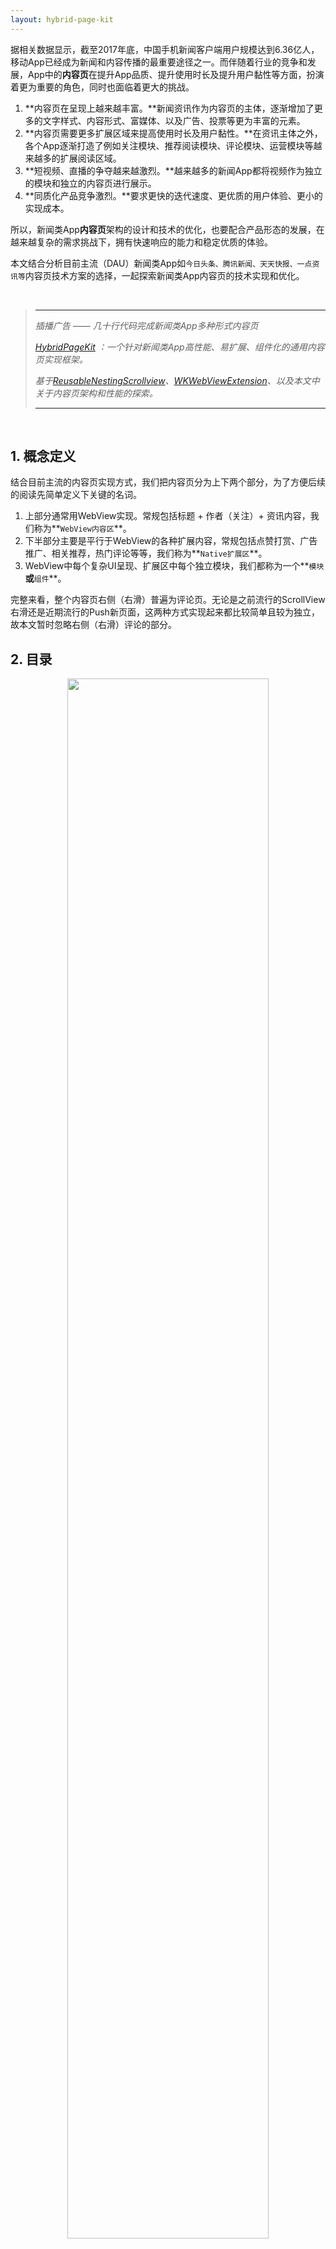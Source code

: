 ```yaml
---
layout: hybrid-page-kit
---
```


据相关数据显示，截至2017年底，中国手机新闻客户端用户规模达到6.36亿人，移动App已经成为新闻和内容传播的最重要途径之一。而伴随着行业的竞争和发展，App中的**内容页**在提升App品质、提升使用时长及提升用户黏性等方面，扮演着更为重要的角色，同时也面临着更大的挑战。

1.	**内容页在呈现上越来越丰富。**新闻资讯作为内容页的主体，逐渐增加了更多的文字样式、内容形式、富媒体、以及广告、投票等更为丰富的元素。
2. **内容页需要更多扩展区域来提高使用时长及用户黏性。**在资讯主体之外，各个App逐渐打造了例如关注模块、推荐阅读模块、评论模块、运营模块等越来越多的扩展阅读区域。
3. **短视频、直播的争夺越来越激烈。**越来越多的新闻App都将视频作为独立的模块和独立的内容页进行展示。
4.	**同质化产品竞争激烈。**要求更快的迭代速度、更优质的用户体验、更小的实现成本。

所以，新闻类App**内容页**架构的设计和技术的优化，也要配合产品形态的发展，在越来越复杂的需求挑战下，拥有快速响应的能力和稳定优质的体验。

本文结合分析目前主流（DAU）新闻类App如`今日头条、腾讯新闻、天天快报、一点资讯等`内容页技术方案的选择，一起探索新闻类App内容页的技术实现和优化。

<br>

> ***
>_插播广告 —— 几十行代码完成新闻类App多种形式内容页_ 
>
>_[HybridPageKit](https://github.com/dequan1331/HybridPageKit) ：一个针对新闻类App高性能、易扩展、组件化的通用内容页实现框架。_
>
>_基于[ReusableNestingScrollview](https://github.com/dequan1331/ReusableNestingScrollview)、[WKWebViewExtension](https://github.com/dequan1331/WKWebViewExtension)、以及本文中关于内容页架构和性能的探索。_
>
>***

<br>

## 1. 概念定义

结合目前主流的内容页实现方式，我们把内容页分为上下两个部分，为了方便后续的阅读先简单定义下关键的名词。

1.	上部分通常用WebView实现。常规包括标题 + 作者（关注）+ 资讯内容，我们称为**`WebView内容区`**。
2. 	下半部分主要是平行于WebView的各种扩展内容，常规包括点赞打赏、广告推广、相关推荐，热门评论等等，我们称为**`Native扩展区`**。
3. 	WebView中每个复杂UI呈现、扩展区中每个独立模块，我们都称为一个**`模块`**或**`组件`**。


完整来看，整个内容页右侧（右滑）普遍为评论页。无论是之前流行的ScrollView右滑还是近期流行的Push新页面，这两种方式实现起来都比较简单且较为独立，故本文暂时忽略右侧（右滑）评论的部分。

## 2. 目录

<center><img width="80%" height="80%" src="https://raw.githubusercontent.com/dequan1331/dequan1331.github.io/master/assets/img/index.png"></center>

## <center>- 技术方案选择 -</center>
***

## 1.WebView类型选择
	
不同于微博，新闻类App的内容以段落性的文字为主，配合段落间的图片、富媒体等。同时为了满足跨平台的一致呈现、PC网页的文章转载、不同平台文章的抓取，以及注重阅读而非交互等原因，使用**WebView**加载渲染本地的HTML字符串数据已经成为了新闻类App通用的方案。

### 1. UIWebView ~~VS~~ WKWebView

-	稳定性:
	
	UIWebView较多的WebCore、JavaScriptCore Crash，以及系统性的内存泄露导致OOM，对整个App的稳定性都是极大的隐患。反观WKWebView，基于独立进程，不会占用App的内存计算，同时也不会导致主App Crash。所以在系统级的稳定性上，WKWebView有着极大的优势。

- 	加载速度:
	
	WKWebView通过JIT大幅优化了JS的执行速度，但是对于新闻类App内容页的使用场景来说，简单的进入、退出页面，且单纯的加载渲染HTML字符串，WKWebView比UIWebView慢了很多（[Benchmark](https://github.com/dequan1331/WebViewBenchMark)）。
	
-  	兼容性:

	NSURLProtocol的无法使用、长按MenuItems Bug（before iOS11）、iOS8不能删除Cache、设置Cookies及UA、POST参数、异步执行JS...这一系列的问题，成为了稳定项目替换WKWebView最大的挑战。
	
-  	扩展性:

	WKWebView具有更加丰富的接口、更多HTML和CSS的支持、以及更加友好的JS交互。同时Api的持续更新和社区的活跃，从长远使用的角度看有着极大的优势。

### 2. 修复、扩展WKWebView

通过以上的分析，WkWebView从系统级的稳定性、性能以及后续扩展性都有很大的优势。通过[WKWebViewExtension](https://github.com/dequan1331/WKWebViewExtension)扩展修复原生WKWebView，结合[HybridPageKit](https://github.com/dequan1331/HybridPageKit)中WKWebView的回收复用逻辑，极大程度上解决了原生WKWebView的问题，起到了很好的效果。

-	修复扩展的问题:

	通过逐阶段分析耗时，在内容页的使用场景下，WKWebView从alloc到准备开始渲染这段时间，有着极大的优化空间。在浏览内容页这种场景下，[HybridPageKit](https://github.com/dequan1331/HybridPageKit)中通过WKWebView的复用回收以及资源缓存，极大降低了WKWebView加载渲染HTML的时间，使之低于原生UIWebView。

	通过私有方法的扩展和代码优化，在[WKWebViewExtension](https://github.com/dequan1331/WKWebViewExtension)中支持了URLProtocol、修复了MenuItems的bug、支持iOS8清理缓存、扩展安全的JS执行方法、以及扩展NavigationDelegate以兼容JSBridge逻辑等。

- 	无需解决的问题:

	对于新闻类App内容页的使用场景，一些WKWebView的问题并没有必要形成通用的解决方案以兼容代码。比如POST请求不能带参数、Javascript异步执行等问题，都可以通过代码的重构来进行解决。尤其不推荐卡主Runloop从而同步JS的方式。

-  	遗留问题:

	目前，在使用WKWebView的过程中，唯一未解决的问题就是可靠、全面的白屏检测方案，从而支持WKWebView在任何情况下的Crash进行重载。诸如系统Crash回调、WebView Title监听、ContentSize监听、甚至屏幕随机取色值等方法都不能满足全部的白屏场景。


## 2. 	WebView内容区与Native扩展区的衔接

对于目前的主流App来说，单纯的WebView已经无法满足复杂的呈现和逻辑。如何在页面中合理的处理WebView与扩展区中的多种View协同滚动，灵活扩展，并且支持下拉刷新、上拉加载等操作，不同的新闻类App也有不同的技术方案。

### 1. 结合TableView

<center><img width="50%" height="50%" src="https://raw.githubusercontent.com/dequan1331/dequan1331.github.io/master/assets/img/tableView.png"></center>
	
-	实现原理:

	由于扩展区中列表类型的模块较多（例如相关文章、评论等），最简单的实现即Native扩展区的模块拆分到Cell的粒度，整体使用TableView实现。对于扩展区和WebView的衔接，如上图一般有两种实现方案：TableView根据WebView的Inset（或Div占位）插入到WebView中 & WebView作为TableView的Header。

-	优点:

	这种方法相对简单，容易实现内容页各个模块的布局，同时基于TableView的刷新逻辑，也能动态的处理各个模块的更新、插入删除，并且支持家在更多等。和WebView的结合滚动也较为流畅。

-	不足:

	这种方式将Native扩展区的模块粒度都区分到Cell的层级，列表类型模块只能通过Cell或者以Section的模式进行管理，同时也无法跨页面的整体复用UI及业务逻辑。UI的布局依赖TableView模式，灵活性较差。随着组件类型的增多，非同质性的View也没有充分利用TableView的复用。
	
	同时无论使用哪种方式和WebView衔接，都影响了WebView、TableView的独立渲染展示，增加了维护的困难。并且Header与Inset对于头部区域的扩展，如下拉刷新等，实现都较为困难。

### 2. ScrollView嵌套

<center><img width="70%" height="70%" src="https://raw.githubusercontent.com/dequan1331/dequan1331.github.io/master/assets/img/Scroll.png"></center>

-	实现原理:

	这种实现用一个ScrollView作为Container，将WebView及扩展区的组件分别作为SubView。全部SubView禁止滚动，内容页的全部滚动都发生在Container上。对于SubView中的滚动视图，如果ContentSize小于屏幕高度，则作为普通View，否则设置为屏幕高度，通过offset和Frame的计算，动态的调整视图相对Container的Frame以及自身的ContentOffset，实现滚动效果。

-	优点:
	
	这种方式完全独立每个模块的实现，使UI和业务逻辑一一对应。对WebView的渲染没有干扰，模块的加载和布局灵活管理、复用，模块业务逻辑独立内聚。添加删除模块、实现上拉下拉等操作简单。极大的提高了灵活性和复用的可能。

-	不足:

	由于这种方式需要对SubView中的滚动视图进行计算、模块动态更新时整体布局也需手动刷新等，极大的提高的实现的复杂度。
	
	基于[ReusableNestingScrollview](https://github.com/dequan1331/ReusableNestingScrollview)，在[HybridPageKit](https://github.com/dequan1331/HybridPageKit)中，封装了以上ScrollView嵌套逻辑。这样就隐藏了复杂的实现逻辑和边界条件，充分的保留了灵活性的特点。同时对于内容页的使用场景，精简了嵌套滚动的使用，扩展上拉加载更多及下拉刷新逻辑，使整个方案实现简单、灵活扩展。


## 3. 	WebView内复杂UI、复杂交互模块的展示

随着核心的WebView内容区逐渐支持复杂的呈现方式，单纯的H5基础渲染已经满足不了现有的需求，比如视频的交互、音乐的续播、以及各种地图、投票等组件。同时Web中复杂的UI和逻辑也极大降低了WebView的渲染速度，增加了开发和维护的成本。

### 1. 复杂UI及逻辑实现困难

-	为了满足更好的交互体验，资讯内容中富媒体内容逐渐增多，如视频的续播、小窗播放、音乐悬浮播放、内容中插入地图、投票等。同时随着产品功能的迭代，例如图片类型的简单模块，也增加了点击全屏、长按保存、二维码识别、双击扩大等交互。这些复杂的UI和逻辑导致CSS和JS增多，Native和Web的通信增加，以及大量运用LocalStorage等浏览器存储，增加了客户端开发和维护的成本。

### 2. 简单图片的展示耗时

-	对于内容WebView中的图片，最简单的作法，就是后台直接下发Img标签，依靠WebView自身的下载与渲染。但是这种方式灵活度较低、客户端无法合理的控制下载时机、无法做自定义的缓存以及裁剪等。
-	对于简单Img标签的升级，即后台数据单独下发图片数据，客户端根据需求自定义选择下载时机及缓存策略。Html模板中先用占位图占位，Native下载成功后替换标签的Src进行展示。这种方式虽然解决了灵活性的问题，但是也带来了整个流程的复杂性，以及多次IPC间的通信延迟。
-	为了兼顾灵活性，以及缩短图片的Loading时间，我们在单独处理图片的同时，替换内容WebView中全部图片为Native，减少不必要的流程及通信，极大提高了加载的速度。

### 3. Native化全部非文字类组件

为了减少实现复杂UI、复杂交互模块的开发、维护成本、减少模块在Web和Native间的逻辑流程，提高Web中模块的加载展示速度，在[HybridPageKit](https://github.com/dequan1331/HybridPageKit)中将Web中全部非文字类模块全部Native化。
	
<center><img width="70%" height="70%" src="https://raw.githubusercontent.com/dequan1331/dequan1331.github.io/master/assets/img/div.png"></center>

-	页面模板使用空div占位:

	结合后台的模板与数据，全部模板中全部非文字类的组件，映射成统一Class的Div，通多唯一的id与数据绑定。组件默认实现占位图逻辑，对于同步数据同时设置组件的Size，异步数据则先设置为0。替换后WebView对模板进行渲染。

-	渲染完成通过JS获取位置:

	WebView渲染成功回调，通过JS获取全部统一class对应WebView的Frame，以及对应的唯一Id。
-	在相应位置粘贴NativeView:

	在进行以上两个步骤的同时，进行下载图片数据、NativeView创建、初始化、异步数据拉取等工作。在JS回调全部位置时，根据位置及ID，粘贴Native组件。

-	调整字体大小，组件异步数据拉取：对于异步的变化，在复用逻辑之后，下文将结合一并说明。


	 
## 4. 内容页全部组件的滚动复用

在Native化全部非文字类组件之后，面对文章中图片、富媒体数量的增多，以及Native扩展区元素的增加，没有复用回收的内容页从滚动性能及内存两个两个方面都面临着挑战。同时，为了更好的提升用户体验，需要对各个组件滚动时的位置进行计算，从而区分不同的区域进行诸如预处理、延迟释放等逻辑。

### 1. 主流滚动复用框架

-	继承特殊ScrollView:

	目前流行的框架如alibab的[LazyScrollView](https://github.com/alibaba/LazyScrollView)，对于实现复用回收机制，都需要继承相应的ScrollView，这种方式对于WKWebView来说，是无法实现的。

-	继承特殊Model:

	由于滚动复用需要保存View对应的数据信息，大部分开源框架需要继承特殊数据Model，生成对应必要的参数或方法，对于支持多种类型组件的通用框架来说，继承的实现方式不易于扩展和维护。
	
-	View滚动状态简单:

	滚动时位置的计算，最简单的方式就是根据屏幕的高度计算是否进入屏幕，对于预加载的需求，绝大部分开源框架也是只是在屏幕区域的上下增加了Buffer，仍然不能区分具体的状态，如进入buffer、进入屏幕等，无法满足复杂的业务逻辑。

### 2. WebView中组件的滚动复用

<center><img width="60%" height="60%" src="https://raw.githubusercontent.com/dequan1331/dequan1331.github.io/master/assets/img/scrollData.png"></center>

-	无需继承:

	在[ReusableNestingScrollview](https://github.com/dequan1331/ReusableNestingScrollview)中，为了兼容WebView、ScrollView等一切滚动视图中子View的复用回收，我们通过scrollView delegate的扩展分发，扩展handler单独处理子View的复用回收，这样就在无需继承的前提下，支持所有滚动视图中子View的复用回收。

-	数据驱动:
	
	由于View需要不断的复用回收，所以数据、状态、位置、对应的View类型都存储在对应的Model中，不但实现了数据驱动易于动态扩展，同时优化了复用的逻辑，也缓存住了Frame等关键信息优化了渲染布局逻辑。
	
-  	面向协议:

	由于滚动复用的模块对应的View及数据Model种类众多，在不动态扩展NSObject、UIView的情况下，无法做到通用的逻辑公用。所以为了更好的支持扩展、更灵活的实现方式，[ReusableNestingScrollview](https://github.com/dequan1331/ReusableNestingScrollview)中面向通过扩展数据Protocol，使得任何Model轻松实现复用回收对应逻辑。
	
-  	更加丰富的状态:

	在[ReusableNestingScrollview](https://github.com/dequan1331/ReusableNestingScrollview)中，为了满足更复杂的需求，如视频预加载及自动播放、Gif预加载及自动播放等，我们扩展了组件在滚动过程中的状态，增加自定义workRange，使组件在滚动过程中的状态变为3种，即None、prepare区域及Visible区域，更加全面准确的记录状态切换，更加灵活的支持业务场景。同时通过3种状态扩展为二级缓存，对View在不同级别的缓存设置不同的策略。
	
综上，通过[ReusableNestingScrollview](https://github.com/dequan1331/ReusableNestingScrollview)只需将模块对应Model扩展增加协议，滚动视图扩展Delegate，就可实现任何滚动视图中子View的回收复用功能。

### 3. 内容页中全部组件的滚动复用

在解决了内容WebView中非文字类组件的Native化、滚动复用之后，我们将实现思想运用到包含Native扩展区的，内容页整体架构中。如果从内容页的维度去看，内容WebView也可以算作一个组件，它和扩展区的各种组件一起作为Container的子View，也可以运用上面提到的[ReusableNestingScrollview](https://github.com/dequan1331/ReusableNestingScrollview)进行实现和管理。
	
<center><img width="30%" height="30%" src="https://raw.githubusercontent.com/dequan1331/dequan1331.github.io/master/assets/img/Rns2.png"></center>

所以整个内容页就是从两个维度、运用[ReusableNestingScrollview](https://github.com/dequan1331/ReusableNestingScrollview)中的实现方法两次实现滚动复用回收、数据驱动、组件自管理以及组件状态切换逻辑。
	
## 5.	组件异步拉取与动态调整

面对复杂的需求、以及按需加载、异步拉取等优化体验的策略，在[HybridPageKit](https://github.com/dequan1331/HybridPageKit)中也针对相应的场景做了高效的处理。

### 1. WebView字体大小调整

当WebView中字体大小调整时，需要同时调整全部Native组件的位置。我们监听WebView的ContenSize变化，当变化发生时，重新执行获取组件位置的JS语句获得全部组件的新位置。基于滚动复用的逻辑，只需要对在屏幕中的组件View的位置进行调整，其余只需要重新对组件对应Model的Frame进行赋值，极大提升了效率。在此基础上，要动态的检测ContenSize是否小于屏幕高度，高度小于一屏幕时，要同时调整Native扩展区组件的位置。

### 2. WebView中组件异步拉取数据渲染

对于异步拉取数据的组件，由于初始化时占位Div的高度为0，当数据获取成功，并渲染好组件后，需要首先执行JS动态修改对应占位Div的大小，之后按照以上的逻辑，重新赋值Native组件位置。

### 3. Native扩展区组件异步拉取数据渲染

Native扩展区中的组件不同于WebView中的组件，不依赖WebView自身渲染。所以当动态调整大小时，之需调整全部Native扩展区组件数据Model中保存的Frame信息，同时调整在屏幕中的组件位置即可。

<br>

> ***
>_插播广告 —— 几十行代码完成新闻类App多种形式内容页_ 
>
>_[HybridPageKit](https://github.com/dequan1331/HybridPageKit) ：一个针对新闻类App高性能、易扩展、组件化的通用内容页实现框架。_
>
>_基于[ReusableNestingScrollview](https://github.com/dequan1331/ReusableNestingScrollview)、[WKWebViewExtension](https://github.com/dequan1331/WKWebViewExtension)、以及本文中关于内容页架构和性能的探索。_
>
>***

<br>

## <center>- 内容页组件化架构 -</center>
***

在实现了以上技术关键点的基础上，如何合理的设计内容页通用的架构，快速响应内容页的各种需求调整，使整体架构易扩展、易维护，同时有较高的性能及较小的内存占用，成为了整个内容页架构实现的重点。在[HybridPageKit](https://github.com/dequan1331/HybridPageKit)中，我们围绕灵活复用、高内聚低耦合、易于实现扩展三个重点的方向，设计实现了基于组件化的内容页整体架构。

## 1.	组件化解耦及组件通信

为了满足内容页业务的相对独立，支持快速响应迭代及组件整体复用，内容页整体的结构应满足通用性、易于扩展、以及高内聚低耦合的特点。所以在[ReusableNestingScrollview](https://github.com/dequan1331/ReusableNestingScrollview)的支持下，采用组件化的方式实现全部内容页业务模块。

### 1. 组件化解耦

为了达到组件的高内聚、与内容页的低耦合，在[HybridPageKit](https://github.com/dequan1331/HybridPageKit)中拆分业务逻辑为独立的组件化的处理单元，每个处理单元通过MVC模式实现。其中Model作为组件的数据，只需要在实现解析逻辑同时，实现对应delegate即可。Controller只需要实现组件间通信的delegate，选择性的实现例如controller生命周期、webview关键回调、以及滚动复用相关的方法即可。通过组件的自管理及复用，组件可以集成统一的上报逻辑、业务逻辑到自己的Controller中，并且在不同类型的页面灵活复用。

### 2. 组件通信

为了更好的实现组件化的结构，组件的Controller需要在内容页初始化时进行注册。内容页在每个关键的生命周期或业务节点，采用中心化通信，广播执行相应的方法，组件的Controller按需实现处理即可。对于新增、删除功能，只需扩展delegate中的方法，内容页中触发方法、组件中实现方法即可。

<center><img width="60%" height="60%" src="https://raw.githubusercontent.com/dequan1331/dequan1331.github.io/master/assets/img/componentComm.png"></center>


## 2.	组件及WebView的复用管理

### 1. WebView & 组件View全局复用

为了提高WKWebView渲染速度，通过建立全局WKWebView复用回收池来复用WKWebView。除了基本的线程安全、复用状态管理等，在进入回收池前要load特殊Url以维护整个backFowardList。组件的View也是通过全局的复用回收池进行管理，使得相同的组件View可以灵活的出现在内容页、列表页等App内各个页面，极大的减少了开发成本，提高运行效率。

### 2. 自动回收 & 内存管理

WebView及组件View实现自动回收逻辑，每次在申请新View时检测活动队列中View的SuperView是否为nil，是则自动回收防止内存泄露，同时增加View最大数量阈值、内存告警自动释放逻辑等。

## 3.	内容页整体架构

### 1. 易于扩展业务节点 & 组件类型

对于增加关键的业务节点用于组件业务处理，我们只需扩展delegate中的方法，在相关组件中实现。内容页Controller中在相应位置，通过统一函数触发广播代理方法即可。对于增加组件来说，只需创建组件完全独立的MVC代码，实现数据解析Model并实现滚动复用delegate，在组件Controller中实现delegate中需要的方法等待调用，以及初始化时在内容页注册即可。删除组件完全无需操作内容页，删除独立的MVC结构并停止注册即可。

### 2. 易于扩展内容页类型

为了实现内容页扩展区的灵活复用，在[HybridPageKit](https://github.com/dequan1331/HybridPageKit)中也扩展了非WebView类型的内容页。就像文中之前提到的，如果将WebView看做一个整体作为一个组件，基于[ReusableNestingScrollview](https://github.com/dequan1331/ReusableNestingScrollview)的位置动态管理，完全可以替换成普通的View（类似Banner视频内容页），或者可扩展收起的View（问题回答页面）甚至tableView等。所以整个App内各种类型的内容页只需要简单的配置，便可进行实现和组件复用。

<center><img width="80%" height="80%" src="https://raw.githubusercontent.com/dequan1331/dequan1331.github.io/master/assets/img/pageType.png"></center>

### 3. 内容页架构

结合[ReusableNestingScrollview](https://github.com/dequan1331/ReusableNestingScrollview)、[WKWebViewExtension](https://github.com/dequan1331/WKWebViewExtension)以及组件化的设计思路，[HybridPageKit](https://github.com/dequan1331/HybridPageKit)整体的架构如下：

<center><img width="70%" height="70%" src="https://raw.githubusercontent.com/dequan1331/dequan1331.github.io/master/assets/img/hybrid.png"></center>

通过继承特殊的内容页Controller并进行简单的配置，即可生成不同类型的内容页整体架构。框架内集成基本的Mustache解析和渲染。结合后台数据，只需实现对应页面中组件MVC逻辑即可。其中Model只需实现对应Protocol，Controller在内容页中注册，实现对应Protocol即可。

<br>

> ***
>_插播广告 —— 几十行代码完成新闻类App多种形式内容页_ 
>
>_[HybridPageKit](https://github.com/dequan1331/HybridPageKit) ：一个针对新闻类App高性能、易扩展、组件化的通用内容页实现框架。_
>
>_基于[ReusableNestingScrollview](https://github.com/dequan1331/ReusableNestingScrollview)、[WKWebViewExtension](https://github.com/dequan1331/WKWebViewExtension)、以及本文中关于内容页架构和性能的探索。_
>
>***

<br>


## <center>- 首屏加载速度优化 -</center>
***

新闻类App内容页，在Native的页面框架下，基于WebView进行加载和渲染。所以，从优化的角度就延伸出两个维度，即从Web的维度优化，以及从Native的维度优化。

### 1. Web维度的优化

-	WKWebView的复用 : 

	通过WKWebView的复用，极大的缩短了WebView从创建到渲染结束的时间。
	
- 	利用HTTP缓存 : 

	对于内容WebView中必要的CSS以及JS，以及必要的基础Icon，可以通过设置HTTP缓存，依靠浏览器自身缓存提高效率。同时通过资源md5校验以保证刷新资源。
	
-  减少资源请求并发 : 

	通过Native化全部非文字类的内容，Web页面只加载最近本的Html内容，减少了业务逻辑的资源请求和并发。
	
- 	减少Dom & Javascript复杂度 : 

	通过Native化全部非文字类的内容，极大的减少了Dom的复杂度、CSS的复杂度以及过多的JS业务逻辑。
	
-  其它Web优化通用方法 : 

	精简Javascript，使用iconFont，CSS & Javascript文件压缩等

### 2. Native维度的优化

-	数据模板分离，资源并行加载 :

	基于后台数据以及Native化组件，内容页Html中模板与数据分离，使得全部资源如图片视频等都可以通过Native在合适的时机异步并行加载。不依赖与Web的渲染。

-  预加载数据,延迟加载组件:

	对于内容页关键内容（Webview）的拉取，大部分App都放到了列表页中进行。进入内容页时直接从Cache中取出内容模板，直接交给WebView渲染。基于[ReusableNestingScrollview](https://github.com/dequan1331/ReusableNestingScrollview)扩展丰富的状态及二级缓存，在页面滚动的过程中各个组件也可以精确的实现按需加载、预加载等逻辑。

-	Native化非文字UI，及组件化实现负载均衡 :

	WebView中非文字类UI Native化，极大的缩短了展示所需的流程，减少了进程间通信，减少了I/O及图片编解码逻辑，提高了类似图片类的UI展示速度。
	
	组件的解耦与自管理，以及广播delegate的实现，为组件的按需加载、按优先级加载提供了基础。对于内容页的各个组件来说，在内容页展示之前大部分是不需要初始化、数据拉取以及渲染的。组件化之后的组件可以根据业务优先级，在不同的关键生命周期回调中实现业务逻辑，以减轻内容页创建、模板拼接以及WebView渲染的压力。简单的举例，由于内容WebView几乎都大于一屏，扩展区中的全部组件都可以在WebView渲染结束后进行View创建、网络拉取和渲染等，这样即不影响用户的使用，同时极大的释放了渲染结束前的网络、IPC及CPU压力，提高首屏展示速度。
	
	<center><img width="80%" height="80%" src="https://raw.githubusercontent.com/dequan1331/dequan1331.github.io/master/assets/img/need.png"></center>
<br>
- 	组件的滚动复用 & 全局复用 & Model缓存Frame:

	基于[ReusableNestingScrollview](https://github.com/dequan1331/ReusableNestingScrollview)扩展数据Model，缓存对应View的Frame信息，结合View的滚动复用，极大的减少了UI布局的逻辑和计算。页面内组件的滚动复用及页面间的组件复用，也同时减少了组件View的初始化耗时。

-	其它通用方法:

	基于App的技术实现和业务逻辑的优化，如异步执行业务逻辑、 图片编解码优化及资源缓存，DNS缓存等。

### 3. 整体优化方法

综上，从一个内容页在列表上的点击，到WebView渲染结束，最后到用户的滚动操作，按照时间的顺序，全部的优化策略如下图：

<center><img width="90%" height="90%" src="https://raw.githubusercontent.com/dequan1331/dequan1331.github.io/master/assets/img/opt.png"></center>


<br>

> ***
>_插播广告 —— 几十行代码完成新闻类App多种形式内容页_ 
>
>_[HybridPageKit](https://github.com/dequan1331/HybridPageKit) ：一个针对新闻类App高性能、易扩展、组件化的通用内容页实现框架。_
>
>_基于[ReusableNestingScrollview](https://github.com/dequan1331/ReusableNestingScrollview)、[WKWebViewExtension](https://github.com/dequan1331/WKWebViewExtension)、以及本文中关于内容页架构和性能的探索。_
>
>***

<br>

## <center>- 拾遗及Tips -</center>
***

对于新闻类App内容页的完整的解决方案，还有一些基本的技术点，比如模板引擎及模板拼接的模块、JSApi注入及管理的模块等等，由于篇幅所限，暂且不做深入的展开。

-	新闻类App的内容页，除去基本的渲染HTML数据外，同时也需要支持服务于活动、运营的临时H5页面。这些页面为了和Native进行交互，在自定义JSApi注入、JSBridge的选择、后台下发domain黑白名单、以及相关的安全性考虑也是整个实现中重要的一环。同时由于WKWebView支持复用回收，加载本地Html类型的WebView应该与加载H5的WebView在不同的回收复用池分开管理。

-	对于内容页图片的管理，绝大多数App都将之纳入了App统一的图片管理体系中。无论使用哪个开源图片库，在缓存策略上，尽量将内容页图片的缓存策略与其他的有所区分，或者使用`LRU + FIFO`的缓存策略，避免进入内容页大量图片占用缓存空间，导致列表图片释放。同时从使用的角度来说，重复进入同一篇文章的场景也不会频繁的出现。

-	由于各个App的数据接口和技术选型不同，在[HybridPageKit](https://github.com/dequan1331/HybridPageKit)中只简单的实现了基于Mustache的模板拼接，主要是由于它的logic-less、多终端集成的方便以及开源社区的活跃。对于这部分逻辑，需要根据后台数据的格式及业务需求自定义的扩展。


内容页整体的实现和优化，依赖整个App的技术实现和结构，在实现和优化的过程中，还有许多权衡和妥协，以及许多通用的、细节的优化，这里就不一一赘述。

<br>

## <center>- 写在最后 -</center>
***

文章全部的探索及分析的实现，除对应业务逻辑外，应用封装成三个框架：[HybridPageKit](https://github.com/dequan1331/HybridPageKit)、[ReusableNestingScrollview](https://github.com/dequan1331/ReusableNestingScrollview)以及[WKWebViewExtension](https://github.com/dequan1331/WKWebViewExtension)。最终可以通过几十行代码，完成新闻类App多种形式的、高性能、易扩展、组件化的内容页实现。

有任何疑问，欢迎提交 issue， 或者直接修改提交 PR!

<br>

> ***
>_插播广告 —— 几十行代码完成新闻类App多种形式内容页_ 
>
>_[HybridPageKit](https://github.com/dequan1331/HybridPageKit) ：一个针对新闻类App高性能、易扩展、组件化的通用内容页实现框架。_
>
>_基于[ReusableNestingScrollview](https://github.com/dequan1331/ReusableNestingScrollview)、[WKWebViewExtension](https://github.com/dequan1331/WKWebViewExtension)、以及本文中关于内容页架构和性能的探索。_
>
>***